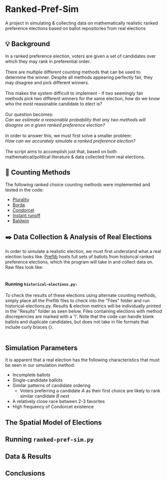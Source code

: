 # Ranked-Pref-Sim 
A project in simulating & collecting data on mathematically realistic ranked preference elections based on ballot repositories from real elections
## :bulb: Background
In a ranked preference election, voters are given a set of candidates over which they may rank in preferential order. <br /> <br /> 
There are multiple different counting methods that can be used to determine the winner. Despite all methods appearing perfectly fair, they may disagree and pick different winners. <br /> <br /> 
This makes the system difficult to implement - if two seemingly fair methods pick two different winners for the same election, how do we know who the most reasonable candidate to elect is? <br /> <br /> 
Our question becomes: <br /> 
*Can we estimate a reasonable probability that any two methods will disagree on a given ranked preference election?*  <br /> <br /> 
In order to answer this, we must first solve a smaller problem: <br /> 
*How can we accurately simulate a ranked preference election?* <br /> <br /> 
The script aims to accomplish just that, based on both mathematical/political literature & data collected from real elections. 
## :diamond_shape_with_a_dot_inside: Counting Methods
The following ranked choice counting methods were implemented and tested in the code: 
* [Plurality](https://en.wikipedia.org/wiki/Plurality_voting)
* [Borda](https://en.wikipedia.org/wiki/Borda_count)
* [Condorcet](https://en.wikipedia.org/wiki/Condorcet_method)
* [Instant runoff](https://en.wikipedia.org/wiki/Instant-runoff_voting)
* [Baldwin](https://en.wikipedia.org/wiki/Nanson%27s_method#Baldwin_method)
## :black_nib: Data Collection & Analysis of Real Elections
In order to simulate a realistic election, we must first understand what a real election looks like. [Preflib](https://www.preflib.org/) hosts full sets of ballots from historical ranked preference elections, which the program will take in and collect data on. Raw files look like: <br /> <br />
####  Running `historical-elections.py:`
To check the results of these elections using alternate counting methods, simply place all the Preflib files to check into the "Files" folder and run historical-elections.py. Results & election metrics will be individually printed in the "Results" folder as seen below. Files containing elections with method discrepencies are marked with a '!'. Note that the code can handle blank ballots and duplicate candidates, but does not take in file formats that include curly braces {}. <br /> <br />

## Simulation Parameters
It is apparent that a real election has the following characteristics that must be seen in our simulation method: 
* Incomplete ballots 
* Single-candidate ballots 
* Similar patterns of candidate ordering
    * Voters preferring a candidate *A* as their first choice are likely to rank similar candidate *B* next
* A relatively close race between 2-3 favorites
* High frequency of Condorcet existence

## The Spatial Model of Elections

## Running `ranked-pref-sim.py`

## Data & Results

## Conclusions


